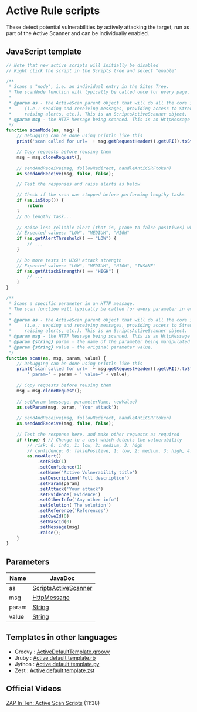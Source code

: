 Active Rule scripts
===================

These detect potential vulnerabilities by actively attacking the target, run as part of the Active Scanner and can be individually enabled.

## JavaScript template

```JavaScript
// Note that new active scripts will initially be disabled
// Right click the script in the Scripts tree and select "enable"  

/**
 * Scans a "node", i.e. an individual entry in the Sites Tree.
 * The scanNode function will typically be called once for every page. 
 * 
 * @param as - the ActiveScan parent object that will do all the core interface tasks 
 *     (i.e.: sending and receiving messages, providing access to Strength and Threshold settings,
 *     raising alerts, etc.). This is an ScriptsActiveScanner object.
 * @param msg - the HTTP Message being scanned. This is an HttpMessage object.
 */
function scanNode(as, msg) {
	// Debugging can be done using println like this
	print('scan called for url=' + msg.getRequestHeader().getURI().toString());

	// Copy requests before reusing them
	msg = msg.cloneRequest();
	
	// sendAndReceive(msg, followRedirect, handleAntiCSRFtoken)
	as.sendAndReceive(msg, false, false);

	// Test the responses and raise alerts as below

	// Check if the scan was stopped before performing lengthy tasks
	if (as.isStop()) {
		return
	}
	// Do lengthy task...
	
	// Raise less reliable alert (that is, prone to false positives) when in LOW alert threshold
	// Expected values: "LOW", "MEDIUM", "HIGH"
	if (as.getAlertThreshold() == "LOW") {
		// ...
	}
	
	// Do more tests in HIGH attack strength
	// Expected values: "LOW", "MEDIUM", "HIGH", "INSANE"
	if (as.getAttackStrength() == "HIGH") {
		// ...
	}
}

/**
 * Scans a specific parameter in an HTTP message.
 * The scan function will typically be called for every parameter in every URL and Form for every page.
 * 
 * @param as - the ActiveScan parent object that will do all the core interface tasks 
 *     (i.e.: sending and receiving messages, providing access to Strength and Threshold settings,
 *     raising alerts, etc.). This is an ScriptsActiveScanner object.
 * @param msg - the HTTP Message being scanned. This is an HttpMessage object.
 * @param {string} param - the name of the parameter being manipulated for this test/scan.
 * @param {string} value - the original parameter value.
 */
function scan(as, msg, param, value) {
	// Debugging can be done using println like this
	print('scan called for url=' + msg.getRequestHeader().getURI().toString() + 
		' param=' + param + ' value=' + value);
	
	// Copy requests before reusing them
	msg = msg.cloneRequest();
	
	// setParam (message, parameterName, newValue)
	as.setParam(msg, param, 'Your attack');
	
	// sendAndReceive(msg, followRedirect, handleAntiCSRFtoken)
	as.sendAndReceive(msg, false, false);
	
	// Test the response here, and make other requests as required
	if (true) {	// Change to a test which detects the vulnerability
		// risk: 0: info, 1: low, 2: medium, 3: high
		// confidence: 0: falsePositive, 1: low, 2: medium, 3: high, 4: confirmed
		as.newAlert()
			.setRisk(1)
			.setConfidence(1)
			.setName('Active Vulnerability title')
			.setDescription('Full description')
			.setParam(param)
			.setAttack('Your attack')
			.setEvidence('Evidence')
			.setOtherInfo('Any other info')
			.setSolution('The solution')
			.setReference('References')
			.setCweId(0)
			.setWascId(0)
			.setMessage(msg)
			.raise();
	}
}
```

## Parameters
| Name | JavaDoc |
| --- | --- |
| as | [ScriptsActiveScanner](https://static.javadoc.io/org.zaproxy/zap/2.9.0/org/zaproxy/zap/extension/ascan/ScriptsActiveScanner.html) |
| msg | [HttpMessage](https://static.javadoc.io/org.zaproxy/zap/2.9.0/org/parosproxy/paros/network/HttpMessage.html) |
| param | [String](https://docs.oracle.com/javase/8/docs/api/java/lang/String.html) |
| value | [String](https://docs.oracle.com/javase/8/docs/api/java/lang/String.html) |

## Templates in other languages

* Groovy : [ActiveDefaultTemplate.groovy](https://github.com/zaproxy/zap-extensions/blob/master/addOns/groovy/src/main/zapHomeFiles/scripts/templates/active/ActiveDefaultTemplate.groovy)
* Jruby : [Active default template.rb](https://github.com/zaproxy/zap-extensions/blob/master/addOns/jruby/src/main/zapHomeFiles/scripts/templates/active/Active%20default%20template.rb)
* Jython : [Active default template.py](https://github.com/zaproxy/zap-extensions/blob/master/addOns/jython/src/main/zapHomeFiles/scripts/templates/active/Active%20default%20template.py)
* Zest : [Active default template.zst](https://github.com/zaproxy/zap-extensions/blob/master/addOns/zest/src/main/zapHomeFiles/scripts/templates/active/Active%20default%20template.zst)


## Official Videos

[ZAP In Ten: Active Scan Scripts](https://play.sonatype.com/watch/aEwqErXFMTYdDDQbTgnJeA) (11:38)
